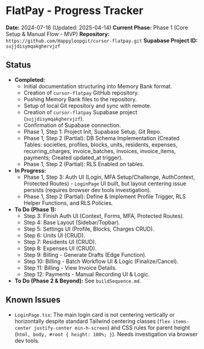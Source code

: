 # FlatPay - Progress Tracker

**Date:** 2024-07-16 (Updated: 2025-04-14)
**Current Phase:** Phase 1 (Core Setup & Manual Flow - MVP)
**Repository:** `https://github.com/Happyloopgit/cursor-flatpay.git`
**Supabase Project ID:** `sujjdisymqakghervjzf`

## Status
*   **Completed:**
    *   Initial documentation structuring into Memory Bank format.
    *   Creation of `cursor-flatpay` GitHub repository.
    *   Pushing Memory Bank files to the repository.
    *   Setup of local Git repository and sync with remote.
    *   Creation of `cursor-flatpay` Supabase project (`sujjdisymqakghervjzf`).
    *   Confirmation of Supabase connection.
    *   Phase 1, Step 1: Project Init, Supabase Setup, Git Repo.
    *   Phase 1, Step 2 (Partial): DB Schema Implementation (Created Tables: societies, profiles, blocks, units, residents, expenses, recurring_charges, invoice_batches, invoices, invoice_items, payments; Created updated_at trigger).
    *   Phase 1, Step 2 (Partial): RLS Enabled on tables.
*   **In Progress:**
    *   Phase 1, Step 3: Auth UI (Login, MFA Setup/Challenge, AuthContext, Protected Routes) - `LoginPage` UI built, but layout centering issue persists (requires browser dev tools investigation).
    *   Phase 1, Step 2 (Partial): Define & Implement Profile Trigger, RLS Helper Functions, and RLS Policies.
*   **To Do (Phase 1):**
    *   Step 3: Finish Auth UI (Context, Forms, MFA, Protected Routes).
    *   Step 4: Base Layout (Sidebar/Topbar).
    *   Step 5: Settings UI (Profile, Blocks, Charges CRUD).
    *   Step 6: Units UI (CRUD).
    *   Step 7: Residents UI (CRUD).
    *   Step 8: Expenses UI (CRUD).
    *   Step 9: Billing - Generate Drafts (Edge Function).
    *   Step 10: Billing - Batch Workflow UI & Logic (Finalize/Cancel).
    *   Step 11: Billing - View Invoice Details.
    *   Step 12: Payments - Manual Recording UI & Logic.
*   **To Do (Phase 2 & Beyond):** See `buildSequence.md`.

## Known Issues
*   `LoginPage.tsx`: The main login card is not centering vertically or horizontally despite standard Tailwind centering classes (`flex items-center justify-center min-h-screen`) and CSS rules for parent height (`html, body, #root { height: 100%; }`). Needs investigation via browser dev tools.
